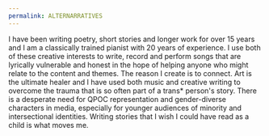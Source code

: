 ```yaml
---
permalink: ALTERNARRATIVES
---
```

I have been writing poetry, short stories and longer work for over 15 years and I am a classically trained pianist with 20 years of experience. I use both of these creative interests to write, record and perform songs that are lyrically vulnerable and honest in the hope of helping anyone who might relate to the content and themes. The reason I create is to connect. Art is the ultimate healer and I have used both music and creative writing to overcome the trauma that is so often part of a trans* person's story. There is a desperate need for QPOC representation and gender-diverse characters in media, especially for younger audiences of minority and intersectional identities. Writing stories that I wish I could have read as a child is what moves me.